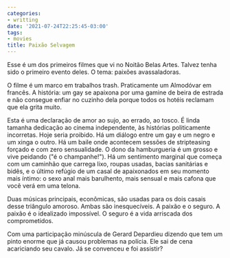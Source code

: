 ```yaml
---
categories:
- writting
date: '2021-07-24T22:25:45-03:00'
tags:
- movies
title: Paixão Selvagem
---
```


Esse é um dos primeiros filmes que vi no Noitão Belas Artes. Talvez tenha sido o primeiro evento deles. O tema: paixões avassaladoras.

O filme é um marco em trabalhos trash. Praticamente um Almodóvar em francês. A história: um gay se apaixona por uma gamine de beira de estrada e não consegue enfiar no cuzinho dela porque todos os hotéis reclamam que ela grita muito.

Esta é uma declaração de amor ao sujo, ao errado, ao tosco. É linda tamanha dedicação ao cinema independente, às histórias politicamente incorretas. Hoje seria proibido. Há um diálogo entre um gay e um negro e um xinga o outro. Há um baile onde acontecem sessões de stripteasing forçado e com zero sensualidade. O dono da hamburgueria é um grosso e vive peidando ("é o champanhe!"). Há um sentimento marginal que começa com um caminhão que carrega lixo, roupas usadas, bacias sanitárias e bidês, e o último refúgio de um casal de apaixonados em seu momento mais íntimo: o sexo anal mais barulhento, mais sensual e mais cafona que você verá em uma telona.

Duas músicas principais, econômicas, são usadas para os dois casais desse triângulo amoroso. Ambas são inesquecíveis. A paixão e o seguro. A paixão é o idealizado impossível. O seguro é a vida arriscada dos comprometidos.

Com uma participação minúscula de Gerard Depardieu dizendo que tem um pinto enorme que já causou problemas na polícia. Ele sai de cena acariciando seu cavalo. Já se convenceu e foi assistir?

